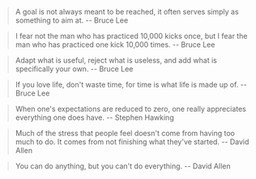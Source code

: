 
> A goal is not always meant to be reached, it often serves simply as something to aim at.
> -- Bruce Lee

> I fear not the man who has practiced 10,000 kicks once, but I fear the man who has practiced one kick 10,000 times.
> -- Bruce Lee

> Adapt what is useful, reject what is useless, and add what is specifically your own.
> -- Bruce Lee

> If you love life, don't waste time, for time is what life is made up of.
> -- Bruce Lee

> When one's expectations are reduced to zero, one really appreciates everything one does have.
> -- Stephen Hawking

> Much of the stress that people feel doesn't come from having too much to do. It comes from not finishing what they've started.
> -- David Allen

> You can do anything, but you can't do everything.
> -- David Allen
